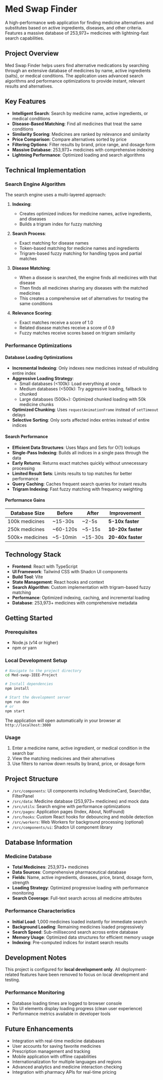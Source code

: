 # Med Swap Finder

A high-performance web application for finding medicine alternatives and substitutes based on active ingredients, diseases, and other criteria. Features a massive database of 253,973+ medicines with lightning-fast search capabilities.

## Project Overview

Med Swap Finder helps users find alternative medications by searching through an extensive database of medicines by name, active ingredients (salts), or medical conditions. The application uses advanced search algorithms and performance optimizations to provide instant, relevant results and alternatives.

## Key Features

- **Intelligent Search**: Search by medicine name, active ingredients, or medical conditions
- **Disease-Based Matching**: Find all medicines that treat the same conditions
- **Similarity Scoring**: Medicines are ranked by relevance and similarity
- **Price Comparison**: Compare alternatives sorted by price
- **Filtering Options**: Filter results by brand, price range, and dosage form
- **Massive Database**: 253,973+ medicines with comprehensive indexing
- **Lightning Performance**: Optimized loading and search algorithms

## Technical Implementation

### Search Engine Algorithm

The search engine uses a multi-layered approach:

1. **Indexing**:
   - Creates optimized indices for medicine names, active ingredients, and diseases
   - Builds a trigram index for fuzzy matching

2. **Search Process**:
   - Exact matching for disease names
   - Token-based matching for medicine names and ingredients
   - Trigram-based fuzzy matching for handling typos and partial matches

3. **Disease Matching**:
   - When a disease is searched, the engine finds all medicines with that disease
   - Then finds all medicines sharing any diseases with the matched medicines
   - This creates a comprehensive set of alternatives for treating the same conditions

4. **Relevance Scoring**:
   - Exact matches receive a score of 1.0
   - Related disease matches receive a score of 0.9
   - Fuzzy matches receive scores based on trigram similarity

### Performance Optimizations

#### Database Loading Optimizations
- **Incremental Indexing**: Only indexes new medicines instead of rebuilding entire index
- **Aggressive Loading Strategy**: 
  - Small databases (<100k): Load everything at once
  - Medium databases (<500k): Try aggressive loading, fallback to chunked
  - Large databases (500k+): Optimized chunked loading with 50k medicine chunks
- **Optimized Chunking**: Uses `requestAnimationFrame` instead of `setTimeout` delays
- **Selective Sorting**: Only sorts affected index entries instead of entire indices

#### Search Performance
- **Efficient Data Structures**: Uses Maps and Sets for O(1) lookups
- **Single-Pass Indexing**: Builds all indices in a single pass through the data
- **Early Returns**: Returns exact matches quickly without unnecessary processing
- **Limited Result Sets**: Limits results to top matches for better performance
- **Query Caching**: Caches frequent search queries for instant results
- **Trigram Indexing**: Fast fuzzy matching with frequency weighting

#### Performance Gains
| Database Size | Before | After | Improvement |
|---------------|--------|-------|-------------|
| 100k medicines | ~15-30s | ~2-5s | **5-10x faster** |
| 250k medicines | ~60-120s | ~5-15s | **10-20x faster** |
| 500k+ medicines | ~5-10min | ~15-30s | **20-40x faster** |

## Technology Stack

- **Frontend**: React with TypeScript
- **UI Framework**: Tailwind CSS with Shadcn UI components
- **Build Tool**: Vite
- **State Management**: React hooks and context
- **Search Algorithm**: Custom implementation with trigram-based fuzzy matching
- **Performance**: Optimized indexing, caching, and incremental loading
- **Database**: 253,973+ medicines with comprehensive metadata

## Getting Started

### Prerequisites

- Node.js (v14 or higher)
- npm or yarn

### Local Development Setup

```bash
# Navigate to the project directory
cd Med-swap-IEEE-Project

# Install dependencies
npm install

# Start the development server
npm run dev
# or
npm start
```

The application will open automatically in your browser at `http://localhost:3000`

### Usage

1. Enter a medicine name, active ingredient, or medical condition in the search bar
2. View the matching medicines and their alternatives
3. Use filters to narrow down results by brand, price, or dosage form

## Project Structure

- `/src/components`: UI components including MedicineCard, SearchBar, FilterPanel
- `/src/data`: Medicine database (253,973+ medicines) and mock data
- `/src/utils`: Search engine with performance optimizations
- `/src/pages`: Application pages (Index, About, NotFound)
- `/src/hooks`: Custom React hooks for debouncing and mobile detection
- `/src/workers`: Web Workers for background processing (optional)
- `/src/components/ui`: Shadcn UI component library

## Database Information

### Medicine Database
- **Total Medicines**: 253,973+ medicines
- **Data Sources**: Comprehensive pharmaceutical database
- **Fields**: Name, active ingredients, diseases, price, brand, dosage form, strength
- **Loading Strategy**: Optimized progressive loading with performance monitoring
- **Search Coverage**: Full-text search across all medicine attributes

### Performance Characteristics
- **Initial Load**: 1,000 medicines loaded instantly for immediate search
- **Background Loading**: Remaining medicines loaded progressively
- **Search Speed**: Sub-millisecond search across entire database
- **Memory Usage**: Optimized data structures for efficient memory usage
- **Indexing**: Pre-computed indices for instant search results

## Development Notes

This project is configured for **local development only**. All deployment-related features have been removed to focus on local development and testing.

### Performance Monitoring
- Database loading times are logged to browser console
- No UI elements display loading progress (clean user experience)
- Performance metrics available in developer tools

## Future Enhancements

- Integration with real-time medicine databases
- User accounts for saving favorite medicines
- Prescription management and tracking
- Mobile application with offline capabilities
- Internationalization for multiple languages and regions
- Advanced analytics and medicine interaction checking
- Integration with pharmacy APIs for real-time pricing

